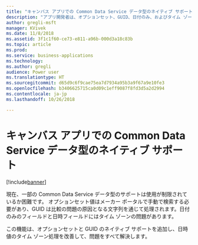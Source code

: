 ```yaml
---
title: "キャンバス アプリでの Common Data Service データ型のネイティブ サポート"
description: "アプリ開発者は、オプションセット、GUID、日付のみ、およびタイム ゾーンなしの日付のみのデータ型を簡単に処理できます。"
author: gregli-msft
manager: KVivek
ms.date: 11/8/2018
ms.assetid: 3f1c1f60-ce73-e811-a96b-000d3a18c83b
ms.topic: article
ms.prod: 
ms.service: business-applications
ms.technology: 
ms.author: gregli
audience: Power user
ms.translationtype: HT
ms.sourcegitcommit: d65d9c6f9cae75ea7d7934a95b3a9f67a9e10fe3
ms.openlocfilehash: b3406625715ca0d09c1eff9087f8fd3d5a2d2994
ms.contentlocale: ja-jp
ms.lasthandoff: 10/26/2018

---
```

# <a name="native-support-for-common-data-service-data-types-in-canvas-apps"></a>キャンバス アプリでの Common Data Service データ型のネイティブ サポート


[!include[banner](../../includes/banner.md)]

現在、一部の Common Data Service データ型のサポートは使用が制限されているか困難です。 オプションセット値はメーカー ポータルで手動で検索する必要があり、GUID は比較の問題の原因となる文字列を通じて処理されます。日付のみのフィールドと日時フィールドにはタイム ゾーンの問題があります。

この機能は、オプションセットと GUID のネイティブ サポートを追加し、日時値のタイム ゾーン処理を改善して、問題をすべて解決します。

